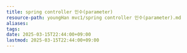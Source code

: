 ```yaml
---
title: spring controller 인수(parameter)
resource-path: youngHan mvc1/spring controller 인수(parameter).md
aliases:
tags:
date: 2025-03-15T22:44:00+09:00
lastmod: 2025-03-15T22:44:00+09:00
---
```

